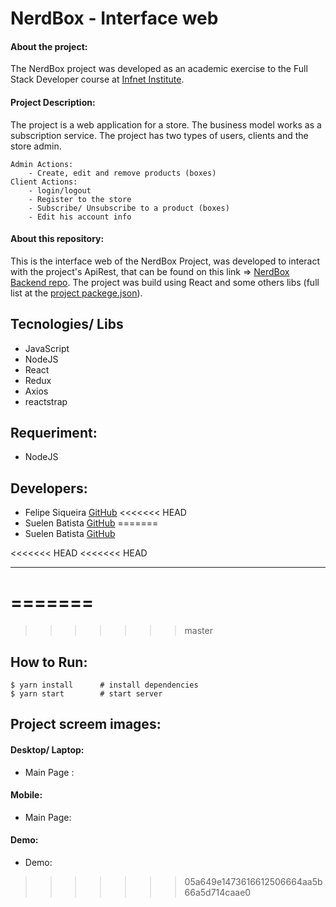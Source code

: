 # NerdBox - Interface web

#### About the project:
   The NerdBox project was developed as an academic exercise to the Full Stack Developer course at [Infnet Institute](https://www.infnet.edu.br/infnet/).

#### Project Description:
   The project is a web application for a store. The business model works as a subscription service. The project has two types of users, clients and the store admin. 
   
    Admin Actions:
        - Create, edit and remove products (boxes)
    Client Actions:
        - login/logout
        - Register to the store
        - Subscribe/ Unsubscribe to a product (boxes)
        - Edit his account info
   
#### About this repository:
   This is the interface web of the NerdBox Project, was developed to interact with the project's ApiRest, that can be found on this link => [NerdBox Backend repo](https://github.com/sue1en/NerdBox-Api/blob/main/README.md).
    The project was build using React and some others libs (full list at the [project packege.json](https://github.com/sue1en/NerdBox-Front-End/blob/main/package.json)).
    
## Tecnologies/ Libs
  - JavaScript
  - NodeJS
  - React
  - Redux
  - Axios
  - reactstrap


## Requeriment:
  - NodeJS

## Developers:
- Felipe Siqueira [GitHub](https://github.com/fsiq-dev)
<<<<<<< HEAD
- Suelen Batista [GitHub](https://github.com/sue1en)
=======
- Suelen Batista [GitHub](https://github.com/sue1en)

<<<<<<< HEAD
<<<<<<< HEAD
_____________
=======
=======
>>>>>>> master
## How to Run:
```console
$ yarn install      # install dependencies
$ yarn start        # start server
```

## Project screem images:
#### Desktop/ Laptop:
  - Main Page :
  
<!--     <img src="interface_prints/gruta_skate_park-page-main.png" width="450" alt="desktop/laptop main screen"/> -->
  
 #### Mobile:
  
  - Main Page:
  
<!--     <img src="#" width="250" alt="Mobile main screen"/> -->
    
#### Demo:
  - Demo:
  
<!--     <img src="#" width="350" alt="Demo web page mobile"/>   -->
>>>>>>> 05a649e1473616612506664aa5b66a5d714caae0
